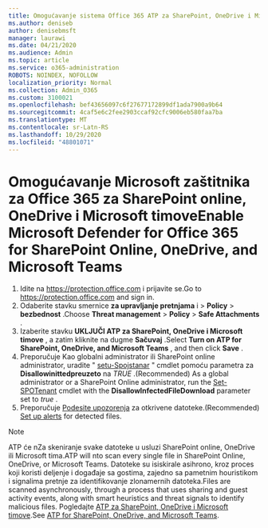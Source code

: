 ```yaml
---
title: Omogućavanje sistema Office 365 ATP za SharePoint, OneDrive i Microsoft timove
ms.author: deniseb
author: denisebmsft
manager: laurawi
ms.date: 04/21/2020
ms.audience: Admin
ms.topic: article
ms.service: o365-administration
ROBOTS: NOINDEX, NOFOLLOW
localization_priority: Normal
ms.collection: Admin_O365
ms.custom: 3100021
ms.openlocfilehash: bef43656097c6f27677172899df1ada7900a9b64
ms.sourcegitcommit: 4caf5e6c2fee2903ccaf92cfc9006eb580faa7ba
ms.translationtype: MT
ms.contentlocale: sr-Latn-RS
ms.lasthandoff: 10/29/2020
ms.locfileid: "48801071"
---
```

# <a name="enable-microsoft-defender-for-office-365-for-sharepoint-online-onedrive-and-microsoft-teams"></a><span data-ttu-id="d4037-102">Omogućavanje Microsoft zaštitnika za Office 365 za SharePoint online, OneDrive i Microsoft timove</span><span class="sxs-lookup"><span data-stu-id="d4037-102">Enable Microsoft Defender for Office 365 for SharePoint Online, OneDrive, and Microsoft Teams</span></span>

1. <span data-ttu-id="d4037-103">Idite na https://protection.office.com i prijavite se.</span><span class="sxs-lookup"><span data-stu-id="d4037-103">Go to https://protection.office.com and sign in.</span></span>
2. <span data-ttu-id="d4037-104">Odaberite stavku smernice **za upravljanje pretnjama** i  >  **Policy**  >  **bezbednost** .</span><span class="sxs-lookup"><span data-stu-id="d4037-104">Choose **Threat management** > **Policy** > **Safe Attachments** .</span></span>
3. <span data-ttu-id="d4037-105">Izaberite stavku **UKLJUČI ATP za SharePoint, OneDrive i Microsoft timove** , a zatim kliknite na dugme **Sačuvaj** .</span><span class="sxs-lookup"><span data-stu-id="d4037-105">Select **Turn on ATP for SharePoint, OneDrive, and Microsoft Teams** , and then click **Save** .</span></span>
4. <span data-ttu-id="d4037-106">Preporučuje Kao globalni administrator ili SharePoint online administrator, uradite " [setu-Spojstanar](https://docs.microsoft.com/powershell/module/sharepoint-online/Set-SPOTenant?view=sharepoint-ps) " cmdlet pomoću parametra za **Disallowinittedpreuzeto** na *TRUE* .</span><span class="sxs-lookup"><span data-stu-id="d4037-106">(Recommended) As a global administrator or a SharePoint Online administrator, run the [Set-SPOTenant](https://docs.microsoft.com/powershell/module/sharepoint-online/Set-SPOTenant?view=sharepoint-ps) cmdlet with the **DisallowInfectedFileDownload** parameter set to *true* .</span></span>
5. <span data-ttu-id="d4037-107">Preporučuje [Podesite upozorenja](https://docs.microsoft.com/microsoft-365/security/office-365-security/turn-on-atp-for-spo-odb-and-teams#set-up-alerts-for-detected-files) za otkrivene datoteke.</span><span class="sxs-lookup"><span data-stu-id="d4037-107">(Recommended) [Set up alerts](https://docs.microsoft.com/microsoft-365/security/office-365-security/turn-on-atp-for-spo-odb-and-teams#set-up-alerts-for-detected-files) for detected files.</span></span>

> [!NOTE]
> <span data-ttu-id="d4037-108">ATP će nZa skeniranje svake datoteke u usluzi SharePoint online, OneDrive ili Microsoft tima.</span><span class="sxs-lookup"><span data-stu-id="d4037-108">ATP will nto scan every single file in SharePoint Online, OneDrive, or Microsoft Teams.</span></span> <span data-ttu-id="d4037-109">Datoteke su isiskirale asihrono, kroz proces koji koristi deljenje i događaje sa gostima, zajedno sa pametnim houristikom i signalima pretnje za identifikovanje zlonamernih datoteka.</span><span class="sxs-lookup"><span data-stu-id="d4037-109">Files are scanned asynchronously, through a process that uses sharing and guest activity events, along with smart heuristics and threat signals to identify malicious files.</span></span> <span data-ttu-id="d4037-110">Pogledajte [ATP za SharePoint, OneDrive i Microsoft timove](https://docs.microsoft.com/microsoft-365/security/office-365-security/atp-for-spo-odb-and-teams).</span><span class="sxs-lookup"><span data-stu-id="d4037-110">See [ATP for SharePoint, OneDrive, and Microsoft Teams](https://docs.microsoft.com/microsoft-365/security/office-365-security/atp-for-spo-odb-and-teams).</span></span>